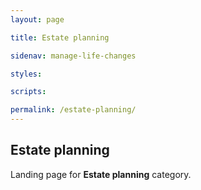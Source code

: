 ```yaml
---
layout: page

title: Estate planning

sidenav: manage-life-changes

styles:

scripts:

permalink: /estate-planning/
---
```

## Estate planning

Landing page for **Estate planning** category.
<!-- CONTENT END -->
